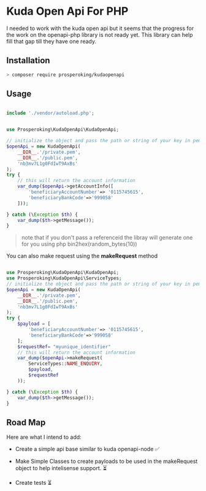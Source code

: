# Kuda Open Api For PHP

I needed to work with the kuda open api but it seems that the progress for the work on the openapi-php library is not ready yet.
This library can help fill that gap till they have one ready.

## Installation

```bash
> composer require prosperoking/kudaopenapi
```

## Usage

```php

include './vendor/autoload.php';


use Prosperoking\KudaOpenApi\KudaOpenApi;

// initialize the object and pass the path or string of your key in pem format
$openApi = new KudaOpenApi(
    __DIR__.'/private.pem',
    __DIR__.'/public.pem',
    'nb3mv7L1g0FdIwT9AxBs'
);
try {
    // this will return the account information
    var_dump($openApi->getAccountInfo([
        'beneficiaryAccountNumber'=> '0115745615',
        'beneficiaryBankCode'=>'999058'
    ]));

} catch (\Exception $th) {
    var_dump($th->getMessage());
}

```

> note that if you don't pass a referenceid the libray will generate one for you using php bin2hex(random_bytes(10))

You can also make request using the **makeRequest** method

```php

use Prosperoking\KudaOpenApi\KudaOpenApi;
use Prosperoking\KudaOpenApi\ServiceTypes;
// initialize the object and pass the path or string of your key in pem format
$openApi = new KudaOpenApi(
    __DIR__.'/private.pem',
    __DIR__.'/public.pem',
    'nb3mv7L1g0FdIwT9AxBs'
);
try {
    $payload = [
        'beneficiaryAccountNumber'=> '0115745615',
        'beneficiaryBankCode'=>'999058'
    ];
    $requestRef= "myunique_identifier"
    // this will return the account information
    var_dump($openApi->makeRequest(
        ServiceTypes::NAME_ENQUIRY,
        $payload,
        $requestRef
    ));

} catch (\Exception $th) {
    var_dump($th->getMessage());
}

```

## Road Map

Here are what I intend to add:

- Create a simple api base similar to kuda openapi-node ✅

- Make Simple Classes to create payloads to be used in the makeRequest object to help intelisense support. ⏳

- Create tests ⏳
